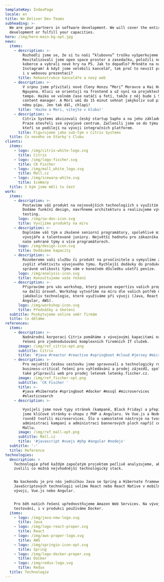 ```yaml
---
templateKey: IndexPage
locale: en
title: We Deliver Dev Teams
subheading: >-
  We are your partners in software development. We will cover the entire
  development or fulfill your capacities.
hero: /img/hero-main-bg-opt.jpg
news:
  items:
    - description: >-
        Rozhodli jsme se, že si tu naši “klubovnu” trošku vyšperkujeme.
        Revitalizovali jsme open space prostor a zasedačku, položili nové
        koberce a vybrali nové hry na PS. Jak to dopadlo? Mrkněte na náš
        Instagram! A když jsme velebili kancelář, tak proč to nevzít při jednom
        i s webovou prezentací?
      title: Rekonstrukce kanceláře a nový web
    - description: >-
        V srpnu jsme přivítali nové členy Honzu “Mori” Moravce a Hai Ha “Haiko”
        Nguyena. Kluci se orientují na frontend a už nyní na projektech diktují
        tempo. Haiko ve volném čase natáčí a fotí, takže z něj bude i Starky's
        content manager. A Mori umí do 15 minut sehnat jakýkoliv sud piva a k
        němu pípu. Jen tak dál, chlapi!
      title: 'Haiko a Mori, vítejte v klubu!'
    - description: >-
        Citrix Systems akvizovali český startup Sapho a na jeho základech v
        Praze otevřeli své vývojové centrum. Začlenili jsme se do týmu javistů,
        kteří se podílejí na vývoji integračních platforem.
      title: Figurujeme jako sub-tým v Citrix Systems
  title: Co nového ve Starky's Clubu
clients:
  items:
    - logo: /img/citrix-white-logo.svg
      title: Citrix
    - logo: /img/logo-fischer.svg
      title: CK Fischer
    - logo: /img/mall_white_logo.svg
      title: Mall.cz
    - logo: /img/icewarp-white.svg
      title: IceWarp
  title: S kým jsme měli tu čest
work:
  items:
    - description: >-
        Postavíme váš produkt na nejnovějších technologiích s využitím cloudu.
        Dodáme funkční design, navrhneme architekturu a realizujeme vývoj a
        testing.
      logo: /img/sw-dev-icon.svg
      title: Vyvíjíme produkty na míru
    - description: >-
        Doplníme váš tým o zkušené seniorní programátory, spolehlivé middle
        vývojáře a talentované juniory. Největší hodnotu pro zákazníka vždy měly
        naše sehrané týmy o více programátorech.
      logo: /img/design-icon.svg
      title: Dodáváme kapacity
    - description: >-
        Rozebereme vaši službu či produkt na prvočinitele a vymyslíme způsob jak
        zvýšit efektivitu vývojového týmu. Rychlejší dodávky do produkce za
        správné velikosti týmu vám v konečném důsledku ušetří peníze.
      logo: /img/analysis-icon.svg
      title: Konzultujeme vaše řešení
    - description: >-
        Připravíme pro vás workshop, který posune expertízu vašich programátorů
        na další úroveň. Workshop vytvoříme na míru dle vašich potřeb na
        jakékoliv technologie, které využíváme při vývoji (Java, React a
        Angular, AWS).
      logo: /img/workshop-icon.svg
      title: Přednášky a školení
  subtitle: Poskytujeme online směr firmám
  title: Co děláme
references:
  items:
    - description: >-
        Nadnárodní korporaci Citrix pomáháme s vývojovými kapacitami na jejich
        řešení pro zjednodušování komplexních firemních IT služeb.
      image: /img/ref_citrix-opt.png
      subtitle: Citrix
      title: '#java #reactor #reactive #springboot #cloud #jersey #microservices'
    - description: >-
        Pro největší českou cestovku jsme spravovali a technologicky rozvíjeli
        business-critical řešení pro vyhledávání a prodej zájezdů, společně jsme
        také připravili web pro prodej letenek letenky.fischer.cz.
      image: /img/ref_fischer-opt.png
      subtitle: 'CK Fischer '
      title: >-
        #java #hibernate #springboot #docker #mssql #microservices
        #elasticsearch
    - description: >-

        Vyvíjeli jsme nové typy stránek (kampaně, Black Friday) a přepisovali
        jsme klíčové stránky e-shopu z PHP a Angularu. Ve Vue.js a Node.js jsme
        rovněž tvořili microservices. Šlo o samostatné nástroje na tvorbu a
        administraci kampaní a administraci bannerových ploch napříč celým webem
        Mallu.
      image: /img/ref_mall-opt.png
      subtitle: Mall.cz
      title: '#javascript #vuejs #php #angular #nodejs'
  subtitle: '-'
  title: Reference
technologies:
  description: >
    Technologie před každým započatým projektem pečlivě analyzujeme, abychom
    zvolili co možná nejvhodnější technologický stack.


    Na backendu je pro nás jedničkou Java se Spring a Hibernate frameworky. Z
    JavaScriptových technologii volíme React nebo React Native v mobilním
    vývoji, Vue.js nebo Angular. 


    Pro běh našich řešení upřednostňujeme Amazon Web Services. Na vývoj,
    testování, i v produkci používáme Docker.
  items:
    - logo: /img/java-new-logo.svg
      title: Java
    - logo: /img/logo-react-proper.svg
      title: React
    - logo: /img/aws-proper-logo.svg
      title: AWS
    - logo: /img/springio-icon-opt.svg
      title: Spring
    - logo: /img/logo-docker-proper.svg
      title: Docker
    - logo: /img/redux-logo.svg
      title: Redux
  title: Technologie
---
```


